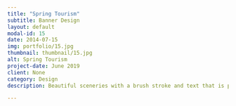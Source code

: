 ```yaml
---
title: "Spring Tourism"
subtitle: Banner Design
layout: default
modal-id: 15
date: 2014-07-15
img: portfolio/15.jpg
thumbnail: thumbnail/15.jpg
alt: Spring Tourism
project-date: June 2019
client: None
category: Design
description: Beautiful sceneries with a brush stroke and text that is perfect for giving off a fun, adventurous vibe.

---
```

